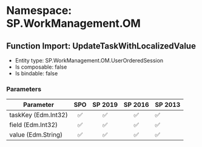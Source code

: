 # Namespace: SP.WorkManagement.OM

## Function Import: UpdateTaskWithLocalizedValue

- Entity type: SP.WorkManagement.OM.UserOrderedSession
- Is composable: false
- Is bindable: false

### Parameters

Parameter | SPO | SP 2019 | SP 2016 | SP 2013
----------|:---:|:-------:|:-------:|:-------
taskKey (Edm.Int32) | ✅ | ✅ | ✅ | ✅
field (Edm.Int32) | ✅ | ✅ | ✅ | ✅
value (Edm.String) | ✅ | ✅ | ✅ | ✅
